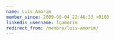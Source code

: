```yaml
---
name: Luís Amorim
member_since: 2009-08-04 22:46:33 +0100
linkedin_username: lgamorim
redirect_from: /membro/luis-amorim/
---
```

